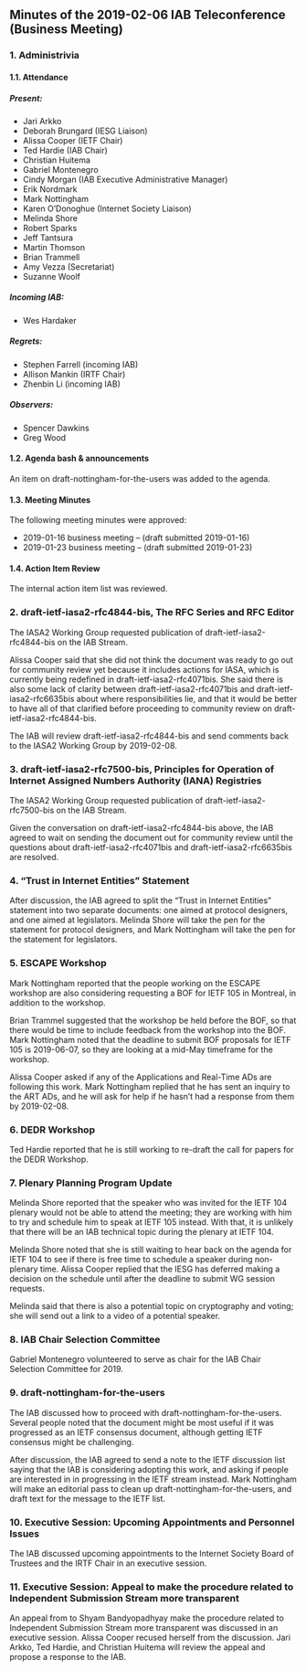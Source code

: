 
Minutes of the 2019-02-06 IAB Teleconference (Business Meeting)
---------------------------------------------------------------


### 1. Administrivia


#### 1.1. Attendance


##### Present:


* Jari Arkko
* Deborah Brungard (IESG Liaison)
* Alissa Cooper (IETF Chair)
* Ted Hardie (IAB Chair)
* Christian Huitema
* Gabriel Montenegro
* Cindy Morgan (IAB Executive Administrative Manager)
* Erik Nordmark
* Mark Nottingham
* Karen O’Donoghue (Internet Society Liaison)
* Melinda Shore
* Robert Sparks
* Jeff Tantsura
* Martin Thomson
* Brian Trammell
* Amy Vezza (Secretariat)
* Suzanne Woolf


##### Incoming IAB:


* Wes Hardaker


##### Regrets:


* Stephen Farrell (incoming IAB)
* Allison Mankin (IRTF Chair)
* Zhenbin Li (incoming IAB)


##### Observers:


* Spencer Dawkins
* Greg Wood


#### 1.2. Agenda bash & announcements


An item on draft-nottingham-for-the-users was added to the agenda.


#### 1.3. Meeting Minutes


The following meeting minutes were approved:


* 2019-01-16 business meeting – (draft submitted 2019-01-16)
* 2019-01-23 business meeting – (draft submitted 2019-01-23)


#### 1.4. Action Item Review


The internal action item list was reviewed.


### 2. draft-ietf-iasa2-rfc4844-bis, The RFC Series and RFC Editor


The IASA2 Working Group requested publication of draft-ietf-iasa2-rfc4844-bis on the IAB Stream.


Alissa Cooper said that she did not think the document was ready to go out for community review yet because it includes actions for IASA, which is currently being redefined in draft-ietf-iasa2-rfc4071bis. She said there is also some lack of clarity between draft-ietf-iasa2-rfc4071bis and draft-ietf-iasa2-rfc6635bis about where responsibilities lie, and that it would be better to have all of that clarified before proceeding to community review on draft-ietf-iasa2-rfc4844-bis.


The IAB will review draft-ietf-iasa2-rfc4844-bis and send comments back to the IASA2 Working Group by 2019-02-08.


### 3. draft-ietf-iasa2-rfc7500-bis, Principles for Operation of Internet Assigned Numbers Authority (IANA) Registries


The IASA2 Working Group requested publication of draft-ietf-iasa2- rfc7500-bis on the IAB Stream.


Given the conversation on draft-ietf-iasa2-rfc4844-bis above, the IAB agreed to wait on sending the document out for community review until the questions about draft-ietf-iasa2-rfc4071bis and draft-ietf-iasa2-rfc6635bis are resolved.


### 4. “Trust in Internet Entities” Statement


After discussion, the IAB agreed to split the “Trust in Internet Entities” statement into two separate documents: one aimed at protocol designers, and one aimed at legislators. Melinda Shore will take the pen for the statement for protocol designers, and Mark Nottingham will take the pen for the statement for legislators.


### 5. ESCAPE Workshop


Mark Nottingham reported that the people working on the ESCAPE workshop are also considering requesting a BOF for IETF 105 in Montreal, in addition to the workshop.


Brian Trammel suggested that the workshop be held before the BOF, so that there would be time to include feedback from the workshop into the BOF. Mark Nottingham noted that the deadline to submit BOF proposals for IETF 105 is 2019-06-07, so they are looking at a mid-May timeframe for the workshop.


Alissa Cooper asked if any of the Applications and Real-Time ADs are following this work. Mark Nottingham replied that he has sent an inquiry to the ART ADs, and he will ask for help if he hasn’t had a response from them by 2019-02-08.


### 6. DEDR Workshop


Ted Hardie reported that he is still working to re-draft the call for papers for the DEDR Workshop.


### 7. Plenary Planning Program Update


Melinda Shore reported that the speaker who was invited for the IETF 104 plenary would not be able to attend the meeting; they are working with him to try and schedule him to speak at IETF 105 instead. With that, it is unlikely that there will be an IAB technical topic during the plenary at IETF 104.


Melinda Shore noted that she is still waiting to hear back on the agenda for IETF 104 to see if there is free time to schedule a speaker during non-plenary time. Alissa Cooper replied that the IESG has deferred making a decision on the schedule until after the deadline to submit WG session requests.


Melinda said that there is also a potential topic on cryptography and voting; she will send out a link to a video of a potential speaker.


### 8. IAB Chair Selection Committee


Gabriel Montenegro volunteered to serve as chair for the IAB Chair Selection Committee for 2019.


### 9. draft-nottingham-for-the-users


The IAB discussed how to proceed with draft-nottingham-for-the-users. Several people noted that the document might be most useful if it was progressed as an IETF consensus document, although getting IETF consensus might be challenging.


After discussion, the IAB agreed to send a note to the IETF discussion list saying that the IAB is considering adopting this work, and asking if people are interested in in progressing in the IETF stream instead. Mark Nottingham will make an editorial pass to clean up draft-nottingham-for-the-users, and draft text for the message to the IETF list.


### 10. Executive Session: Upcoming Appointments and Personnel Issues


The IAB discussed upcoming appointments to the Internet Society Board of Trustees and the IRTF Chair in an executive session.


### 11. Executive Session: Appeal to make the procedure related to Independent Submission Stream more transparent


An appeal from to Shyam Bandyopadhyay make the procedure related to Independent Submission Stream more transparent was discussed in an executive session. Alissa Cooper recused herself from the discussion. Jari Arkko, Ted Hardie, and Christian Huitema will review the appeal and propose a response to the IAB.


